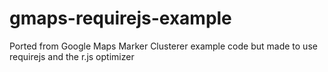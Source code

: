 gmaps-requirejs-example
=======================

Ported from Google Maps Marker Clusterer example code but made to use requirejs and the r.js optimizer
